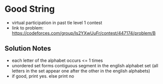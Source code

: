 # Good String

* virtual participation in past tle level 1 contest
* link to problem: https://codeforces.com/group/Is2YXwUuFr/contest/447174/problem/B

## Solution Notes

* each letter of the alphabet occurs <= 1 times
* unordered set forms contiguous segment in the english alphabet set (all letters in the set appear one after the other in the english alphabets)
* if good, print yes. else print no
